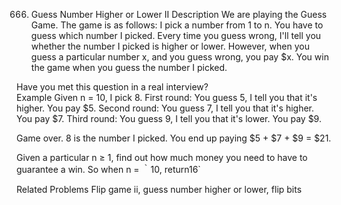 666. Guess Number Higher or Lower II
Description
We are playing the Guess Game. The game is as follows:
I pick a number from 1 to n. You have to guess which number I picked.
Every time you guess wrong, I'll tell you whether the number I picked is higher or lower.
However, when you guess a particular number x, and you guess wrong, you pay $x. You win the game when you guess the number I picked.

Have you met this question in a real interview?  
Example
Given n = 10, I pick 8.
First round: You guess 5, I tell you that it's higher. You pay $5.
Second round: You guess 7, I tell you that it's higher. You pay $7.
Third round: You guess 9, I tell you that it's lower. You pay $9.

Game over. 8 is the number I picked.
You end up paying $5 + $7 + $9 = $21.

Given a particular n ≥ 1, find out how much money you need to have to guarantee a win.
So when n = ｀10, return16`

Related Problems
Flip game ii, guess number higher or lower, flip bits
